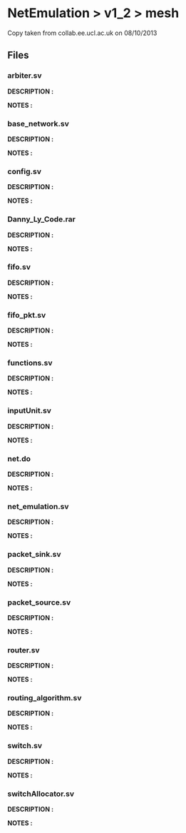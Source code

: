 # NetEmulation > v1_2 > mesh #

Copy taken from collab.ee.ucl.ac.uk on 08/10/2013

## Files ##

### arbiter.sv ###

**DESCRIPTION :**
    
**NOTES :**

### base_network.sv ###
 
**DESCRIPTION :**
    
**NOTES :**
   
### config.sv ###
 
**DESCRIPTION :**
    
**NOTES :**

### Danny_Ly_Code.rar ###

**DESCRIPTION :**
    
**NOTES :**

### fifo.sv ###
 
**DESCRIPTION :**
    
**NOTES :**

### fifo_pkt.sv ###
 
**DESCRIPTION :**
    
**NOTES :**

### functions.sv ###
 
**DESCRIPTION :**
    
**NOTES :**

### inputUnit.sv ###
 
**DESCRIPTION :**
    
**NOTES :**

### net.do ###

**DESCRIPTION :**
    
**NOTES :**

### net_emulation.sv ###

**DESCRIPTION :**
    
**NOTES :**

### packet_sink.sv ###

**DESCRIPTION :**
    
**NOTES :**

### packet_source.sv ###

**DESCRIPTION :**
    
**NOTES :**

### router.sv ###

**DESCRIPTION :**
    
**NOTES :**

### routing_algorithm.sv ###

**DESCRIPTION :**
    
**NOTES :**

### switch.sv ###

**DESCRIPTION :**
    
**NOTES :**

### switchAllocator.sv ###

**DESCRIPTION :**
    
**NOTES :**